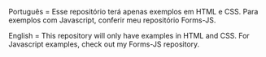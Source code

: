 Português
= Esse repositório terá apenas exemplos em HTML e CSS. Para exemplos com Javascript, conferir meu repositório Forms-JS.

English
= This repository will only have examples in HTML and CSS. For Javascript examples, check out my Forms-JS repository.
